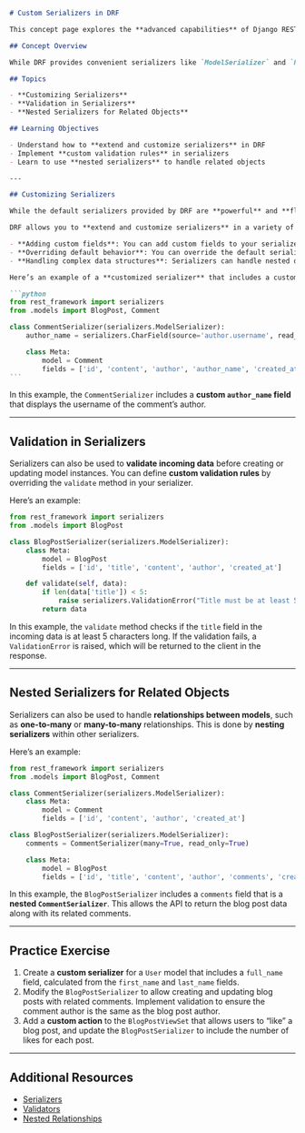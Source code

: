 ````markdown
# Custom Serializers in DRF

This concept page explores the **advanced capabilities** of Django REST Framework (DRF) serializers. It covers how to create **custom serializers** that handle **complex data structures**, implement **custom validation rules**, and nest serializers for **related objects**.

## Concept Overview

While DRF provides convenient serializers like `ModelSerializer` and `HyperlinkedModelSerializer`, building **custom serializers** offers greater **flexibility** and **control** over data representation and validation. This concept explores **advanced customization techniques**, enabling you to tailor serializers to your specific API requirements and handle **intricate data structures** with ease.

## Topics

- **Customizing Serializers**
- **Validation in Serializers**
- **Nested Serializers for Related Objects**

## Learning Objectives

- Understand how to **extend and customize serializers** in DRF
- Implement **custom validation rules** in serializers
- Learn to use **nested serializers** to handle related objects

---

## Customizing Serializers

While the default serializers provided by DRF are **powerful** and **flexible**, there are often cases where you need to **customize** the serialization and deserialization process to meet the specific requirements of your API.

DRF allows you to **extend and customize serializers** in a variety of ways, such as:

- **Adding custom fields**: You can add custom fields to your serializer that are not directly mapped to model fields.
- **Overriding default behavior**: You can override the default serialization and deserialization logic to implement custom logic.
- **Handling complex data structures**: Serializers can handle nested data structures, such as **one-to-many** or **many-to-many** relationships.

Here’s an example of a **customized serializer** that includes a custom field:

```python
from rest_framework import serializers
from .models import BlogPost, Comment

class CommentSerializer(serializers.ModelSerializer):
    author_name = serializers.CharField(source='author.username', read_only=True)

    class Meta:
        model = Comment
        fields = ['id', 'content', 'author', 'author_name', 'created_at']
```
````

In this example, the `CommentSerializer` includes a **custom `author_name` field** that displays the username of the comment’s author.

---

## Validation in Serializers

Serializers can also be used to **validate incoming data** before creating or updating model instances. You can define **custom validation rules** by overriding the `validate` method in your serializer.

Here’s an example:

```python
from rest_framework import serializers
from .models import BlogPost

class BlogPostSerializer(serializers.ModelSerializer):
    class Meta:
        model = BlogPost
        fields = ['id', 'title', 'content', 'author', 'created_at']

    def validate(self, data):
        if len(data['title']) < 5:
            raise serializers.ValidationError("Title must be at least 5 characters long.")
        return data
```

In this example, the `validate` method checks if the `title` field in the incoming data is at least 5 characters long. If the validation fails, a `ValidationError` is raised, which will be returned to the client in the response.

---

## Nested Serializers for Related Objects

Serializers can also be used to handle **relationships between models**, such as **one-to-many** or **many-to-many** relationships. This is done by **nesting serializers** within other serializers.

Here’s an example:

```python
from rest_framework import serializers
from .models import BlogPost, Comment

class CommentSerializer(serializers.ModelSerializer):
    class Meta:
        model = Comment
        fields = ['id', 'content', 'author', 'created_at']

class BlogPostSerializer(serializers.ModelSerializer):
    comments = CommentSerializer(many=True, read_only=True)

    class Meta:
        model = BlogPost
        fields = ['id', 'title', 'content', 'author', 'comments', 'created_at']
```

In this example, the `BlogPostSerializer` includes a `comments` field that is a **nested `CommentSerializer`**. This allows the API to return the blog post data along with its related comments.

---

## Practice Exercise

1. Create a **custom serializer** for a `User` model that includes a `full_name` field, calculated from the `first_name` and `last_name` fields.
2. Modify the `BlogPostSerializer` to allow creating and updating blog posts with related comments. Implement validation to ensure the comment author is the same as the blog post author.
3. Add a **custom action** to the `BlogPostViewSet` that allows users to “like” a blog post, and update the `BlogPostSerializer` to include the number of likes for each post.

---

## Additional Resources

- [Serializers](https://intranet.alxswe.com/rltoken/crI4OhAr0ifRyh2OfMvLyA)
- [Validators](https://intranet.alxswe.com/rltoken/0EQbXA3-f_MA7WlvaYq6tA)
- [Nested Relationships](https://intranet.alxswe.com/rltoken/dLoq3CmMg73hys3jvPgT0Q)

```

```
